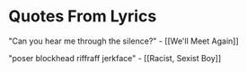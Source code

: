 # Quotes From Lyrics

"Can you hear me through the silence?" - [[We'll Meet Again]]

"poser blockhead riffraff jerkface" - [[Racist, Sexist Boy]]